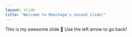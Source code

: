 ```yaml
---
layout: slide
title: "Welcome to Moechege's second slide!"
---
```

This is my awesome slide 🎉
Use the left arrow to go back!
